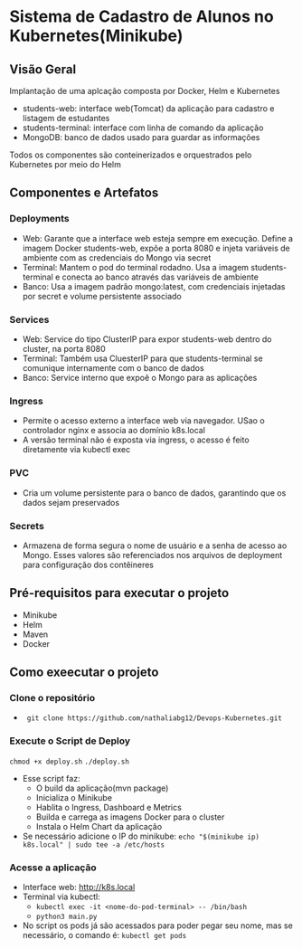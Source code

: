 # Sistema de Cadastro de Alunos no Kubernetes(Minikube)

## Visão Geral
Implantação de uma aplcação composta por Docker, Helm e Kubernetes
- students-web: interface web(Tomcat) da aplicação para cadastro e listagem de estudantes
- students-terminal: interface com linha de comando da aplicação
- MongoDB: banco de dados usado para guardar as informações

Todos os componentes são conteinerizados e orquestrados pelo Kubernetes por meio do Helm

## Componentes e Artefatos
### Deployments
- Web: Garante que a interface web esteja sempre em execução. Define a imagem Docker students-web, expõe a porta 8080 e injeta variáveis de ambiente com as credenciais do Mongo via secret
- Terminal: Mantem o pod do terminal rodadno. Usa a imagem students-terminal e conecta ao banco através das variáveis de ambiente
- Banco: Usa a imagem padrão mongo:latest, com credenciais injetadas por secret e volume persistente associado

### Services
- Web: Service do tipo ClusterIP para expor students-web dentro do cluster, na porta 8080
- Terminal: Também usa CluesterIP para que students-terminal se comunique internamente com o banco de dados
- Banco: Service interno que expoẽ o Mongo para as aplicações

### Ingress
- Permite o acesso externo a interface web via navegador. USao o controlador nginx e associa ao domínio k8s.local
- A versão terminal não é exposta via ingress, o acesso é feito diretamente via kubectl exec

### PVC
- Cria um volume persistente para o banco de dados, garantindo que os dados sejam preservados

### Secrets
- Armazena de forma segura o nome de usuário e a senha de acesso ao Mongo. Esses valores são referenciados nos arquivos de deployment para configuração dos contêineres

## Pré-requisitos para executar o projeto
- Minikube
- Helm
- Maven
- Docker

## Como exeecutar o projeto
### Clone o repositório
- ` git clone https://github.com/nathaliabg12/Devops-Kubernetes.git`

### Execute o Script de Deploy
`chmod +x deploy.sh`
`./deploy.sh`
- Esse script faz:
  - O build da aplicação(mvn package)
  - Inicializa o Minikube
  - Hablita o Ingress, Dashboard e Metrics
  - Builda e carrega as imagens Docker para o cluster
  - Instala o Helm Chart da aplicação
- Se necessário adicione o IP do minikube: `echo "$(minikube ip) k8s.local" | sudo tee -a /etc/hosts`

### Acesse a aplicação
- Interface web: http://k8s.local
- Terminal via kubectl:
  - `kubectl exec -it <nome-do-pod-terminal> -- /bin/bash`
  - `python3 main.py`
- No script os pods já são acessados para poder pegar seu nome, mas se necessário, o comando é: `kubectl get pods`




